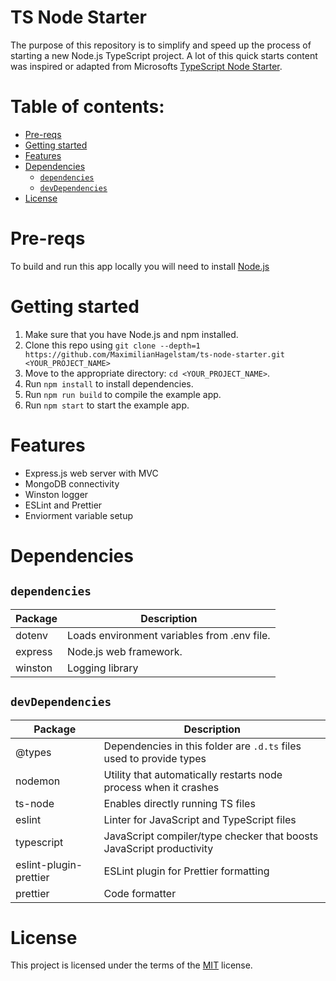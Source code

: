 # TS Node Starter

The purpose of this repository is to simplify and speed up the process of starting a new Node.js TypeScript project. A lot of this quick starts content was inspired or adapted from Microsofts [TypeScript Node Starter](https://github.com/microsoft/TypeScript-Node-Starter/).

# Table of contents:

- [Pre-reqs](#pre-reqs)
- [Getting started](#getting-started)
- [Features](#features)
- [Dependencies](#dependencies)
  - [`dependencies`](#dependencies)
  - [`devDependencies`](#devdependencies)
- [License](#license)

# Pre-reqs

To build and run this app locally you will need to install [Node.js](https://nodejs.org/en/)

# Getting started

1.  Make sure that you have Node.js and npm installed.
2.  Clone this repo using `git clone --depth=1 https://github.com/MaximilianHagelstam/ts-node-starter.git <YOUR_PROJECT_NAME>`
3.  Move to the appropriate directory: `cd <YOUR_PROJECT_NAME>`.
4.  Run `npm install` to install dependencies.
5.  Run `npm run build` to compile the example app.
6.  Run `npm start` to start the example app.

# Features

- Express.js web server with MVC
- MongoDB connectivity
- Winston logger
- ESLint and Prettier
- Enviorment variable setup

# Dependencies

## `dependencies`

| Package | Description                                 |
| ------- | ------------------------------------------- |
| dotenv  | Loads environment variables from .env file. |
| express | Node.js web framework.                      |
| winston | Logging library                             |

## `devDependencies`

| Package                | Description                                                          |
| ---------------------- | -------------------------------------------------------------------- |
| @types                 | Dependencies in this folder are `.d.ts` files used to provide types  |
| nodemon                | Utility that automatically restarts node process when it crashes     |
| ts-node                | Enables directly running TS files                                    |
| eslint                 | Linter for JavaScript and TypeScript files                           |
| typescript             | JavaScript compiler/type checker that boosts JavaScript productivity |
| eslint-plugin-prettier | ESLint plugin for Prettier formatting                                |
| prettier               | Code formatter                                                       |

# License

This project is licensed under the terms of the [MIT](https://choosealicense.com/licenses/mit/) license.
